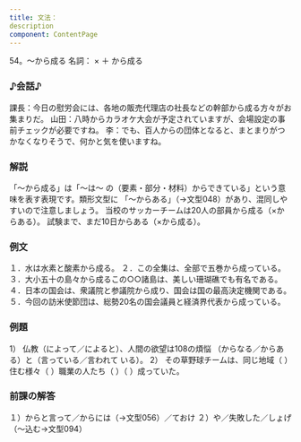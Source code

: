 ```yaml
---
title: 文法：
description
component: ContentPage
---
```



54。～から成る
名詞： × ＋ から成る
### ♪会話♪
課長：今日の慰労会には、各地の販売代理店の社長などの幹部から成る方々がお集まりだ。 山田：八時からカラオケ大会が予定されていますが、会場設定の事前チェックが必要ですね。
李：でも、百人からの団体となると、まとまりがつかなくなりそうで、何かと気を使いますね。
### 解説
「～から成る」は「～は～ の（要素・部分・材料）からできている」という意味を表す表現です。類形文型に 「～からある」（→文型048）があり、混同しやすいので注意しましょう。
当校のサッカーチームは20人の部員から成る（×からある）。
試験まで、まだ10日からある（×から成る）。
### 例文
１．水は水素と酸素から成る。
２．この全集は、全部で五巻から成っている。
３．大小五十の島々から成るこの○○諸島は、美しい珊瑚礁でも有名である。
４．日本の国会は、衆議院と参議院から成り、国会は国の最高決定機関である。
５．今回の訪米使節団は、総勢20名の国会議員と経済界代表から成っている。
### 例題
1） 仏教（によって／によると）、人間の欲望は108の煩悩 （からなる／からある）と（言っている／言われて いる）。
2） その草野球チームは、同じ地域（ ）住む様々（ ）職業の人たち（ ）（ ）成っていた。
### 前課の解答
１）からと言って／からには（→文型056）／ておけ
２）や／失敗した／しょげ（～込む→文型094）
